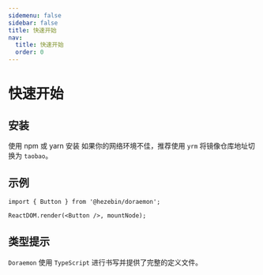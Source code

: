 ```yaml
---
sidemenu: false
sidebar: false
title: 快速开始
nav: 
  title: 快速开始
  order: 0
---
```

# 快速开始

## 安装

使用 npm 或 yarn 安装
<InstallDependencies
yarn='$ yarn add @hezebin/doraemon'
npm='$ npm install @hezebin/doraemon --save'
/>
</InstallDependencies>
如果你的网络环境不佳，推荐使用 `yrm` 将镜像仓库地址切换为 `taobao`。

## 示例
```tsx | pure
import { Button } from '@hezebin/doraemon';

ReactDOM.render(<Button />, mountNode);
```

## 类型提示
`Doraemon` 使用 `TypeScript` 进行书写并提供了完整的定义文件。
